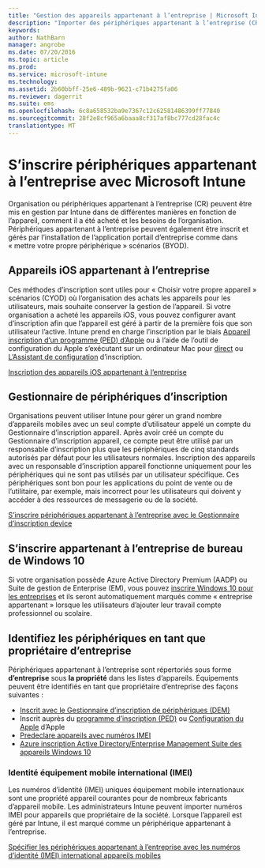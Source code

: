 ```yaml
---
title: "Gestion des appareils appartenant à l’entreprise | Microsoft Intune"
description: "Importer des périphériques appartenant à l’entreprise (CR) dans la gestion de différentes manières en fonction de l’appareil, comment il a été acheté et besoins de l’organisation."
keywords: 
author: NathBarn
manager: angrobe
ms.date: 07/20/2016
ms.topic: article
ms.prod: 
ms.service: microsoft-intune
ms.technology: 
ms.assetid: 2b60bbff-25e6-489b-9621-c71b4275fa06
ms.reviewer: dagerrit
ms.suite: ems
ms.openlocfilehash: 6c8a658532ba9e7367c12c62581486399ff77840
ms.sourcegitcommit: 28f2e8cf965a6baaa8cf317af8bc777cd28fac4c
translationtype: MT
---
```

# S’inscrire périphériques appartenant à l’entreprise avec Microsoft Intune
Organisation ou périphériques appartenant à l’entreprise (CR) peuvent être mis en gestion par Intune dans de différentes manières en fonction de l’appareil, comment il a été acheté et les besoins de l’organisation. Périphériques appartenant à l’entreprise peuvent également être inscrit et gérés par l’installation de l’application portail d’entreprise comme dans « mettre votre propre périphérique » scénarios (BYOD).

## Appareils iOS appartenant à l’entreprise
Ces méthodes d’inscription sont utiles pour « Choisir votre propre appareil » scénarios (CYOD) où l’organisation des achats les appareils pour les utilisateurs, mais souhaite conserver la gestion de l’appareil. Si votre organisation a acheté les appareils iOS, vous pouvez configurer avant d’inscription afin que l’appareil est géré à partir de la première fois que son utilisateur l’active. Intune prend en charge l’inscription par le biais [Appareil inscription d’un programme (PED) d’Apple](ios-device-enrollment-program-in-microsoft-intune.md) ou à l’aide de l’outil de configuration du Apple s’exécutant sur un ordinateur Mac pour [direct](ios-direct-enrollment-in-microsoft-intune.md) ou [L’Assistant de configuration](ios-setup-assistant-enrollment-in-microsoft-intune.md) d’inscription.

[Inscription des appareils iOS appartenant à l’entreprise](enroll-corporate-owned-ios-devices-in-microsoft-intune.md)

## Gestionnaire de périphériques d’inscription
Organisations peuvent utiliser Intune pour gérer un grand nombre d’appareils mobiles avec un seul compte d’utilisateur appelé un compte du Gestionnaire d’inscription appareil. Après avoir créé un compte du Gestionnaire d’inscription appareil, ce compte peut être utilisé par un responsable d’inscription plus que les périphériques de cinq standards autorisés par défaut pour les utilisateurs normales. Inscription des appareils avec un responsable d’inscription appareil fonctionne uniquement pour les périphériques qui ne sont pas utilisés par un utilisateur spécifique. Ces périphériques sont bon pour les applications du point de vente ou de l’utilitaire, par exemple, mais incorrect pour les utilisateurs qui doivent y accéder à des ressources de messagerie ou de la société.

[S’inscrire périphériques appartenant à l’entreprise avec le Gestionnaire d’inscription device](enroll-corporate-owned-devices-with-the-device-enrollment-manager-in-microsoft-intune.md)

## S’inscrire appartenant à l’entreprise de bureau de Windows 10

Si votre organisation possède Azure Active Directory Premium (AADP) ou Suite de gestion de Enterprise (EM), vous pouvez [inscrire Windows 10 pour les entreprises](https://docs.microsoft.com/active-directory/active-directory-azureadjoin-windows10-devices-overview) et ils seront automatiquement marqués comme « entreprise appartenant » lorsque les utilisateurs d’ajouter leur travail compte professionnel ou scolaire.

## Identifiez les périphériques en tant que propriétaire d’entreprise

Périphériques appartenant à l’entreprise sont répertoriés sous forme **d’entreprise** sous **la propriété** dans les listes d’appareils. Équipements peuvent être identifiés en tant que propriétaire d’entreprise des façons suivantes :

 - [Inscrit avec le Gestionnaire d’inscription de périphériques (DEM)](enroll-corporate-owned-devices-with-the-device-enrollment-manager-in-microsoft-intune.md)
 - Inscrit auprès du [programme d’inscription (PED)](ios-device-enrollment-program-in-microsoft-intune.md) ou [Configuration du Apple](ios-setup-assistant-enrollment-in-microsoft-intune.md) d’Apple
 - [Predeclare appareils avec numéros IMEI](specify-corporate-owned-devices-with-international-mobile-equipment-identity-imei-numbers.md)
 - [Azure inscription Active Directory/Enterprise Management Suite des appareils Windows 10](https://docs.microsoft.com/active-directory/active-directory-azureadjoin-windows10-devices-overview)

### Identité équipement mobile international (IMEI)

Les numéros d’identité (IMEI) uniques équipement mobile internationaux sont une propriété appareil courantes pour de nombreux fabricants d’appareil mobile. Les administrateurs Intune peuvent importer numéros IMEI pour appareils que propriétaire de la société. Lorsque l’appareil est géré par Intune, il est marqué comme un périphérique appartenant à l’entreprise.

[Spécifier les périphériques appartenant à l’entreprise avec les numéros d’identité (IMEI) international appareils mobiles](specify-corporate-owned-devices-with-international-mobile-equipment-identity-imei-numbers.md)
